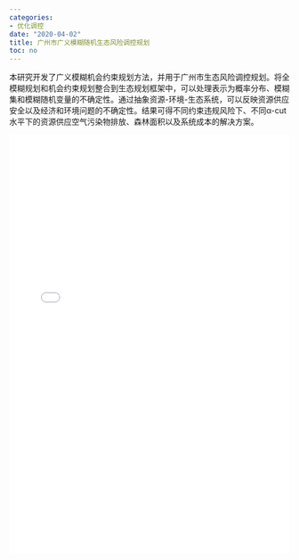 ```yaml
---
categories:
- 优化调控
date: "2020-04-02"
title: 广州市广义模糊随机生态风险调控规划
toc: no
---
```


本研究开发了广义模糊机会约束规划方法，并用于广州市生态风险调控规划。将全模糊规划和机会约束规划整合到生态规划框架中，可以处理表示为概率分布、模糊集和模糊随机变量的不确定性。通过抽象资源-环境-生态系统，可以反映资源供应安全以及经济和环境问题的不确定性。结果可得不同约束违规风险下、不同α-cut水平下的资源供应空气污染物排放、森林面积以及系统成本的解决方案。

<embed src="/post/optimize/2.3.2广州市广义模糊随机生态风险调控规划.pdf#toolbar=0" type="application/pdf" width="100%" height=750>

